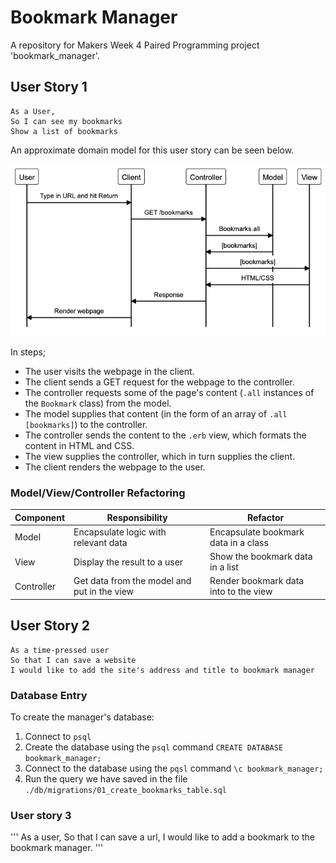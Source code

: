 # Bookmark Manager

A repository for Makers Week 4 Paired Programming project 'bookmark_manager'.

## User Story 1

```
As a User,
So I can see my bookmarks
Show a list of bookmarks
```

An approximate domain model for this user story can be seen below.

![GitHub Logo](/resources/User_Story_01.png)

In steps;
  - The user visits the webpage in the client.
  - The client sends a GET request for the webpage to the controller.
  - The controller requests some of the page's content (`.all` instances of the `Bookmark` class) from the model.
  - The model supplies that content (in the form of an array of `.all` `[bookmarks]`) to the controller.
  - The controller sends the content to the `.erb` view, which formats the content in HTML and CSS.
  - The view supplies the controller, which in turn supplies the client.
  - The client renders the webpage to the user.

### Model/View/Controller Refactoring

| Component   | Responsibility                                | Refactor                                |
|------------ |---------------------------------------------  |---------------------------------------- |
| Model       | Encapsulate logic with relevant data          | Encapsulate bookmark data in a class    |
| View        | Display the result to a user                  | Show the bookmark data in a list        |
| Controller  | Get data from the model and put in the view   | Render bookmark data into to the view   |

## User Story 2

```
As a time-pressed user
So that I can save a website
I would like to add the site's address and title to bookmark manager
```

### Database Entry

To create the manager's database:

1.  Connect to `psql`
2.  Create the database using the `psql` command `CREATE DATABASE bookmark_manager;`
3.  Connect to the database using the `pqsl` command `\c bookmark_manager;`
4.  Run the query we have saved in the file `./db/migrations/01_create_bookmarks_table.sql`


### User story 3

'''
As a user,
So that I can save a url,
I would like to add a bookmark to the bookmark manager.
'''
